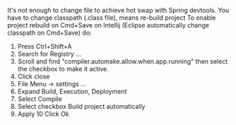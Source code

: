 It's not enough to change file to achieve hot swap with Spring devtools. You have to change classpath (.class file), means re-build project
To enable  project rebuild on Cmd+Save on Intellij (Eclipse automatically change classpath on Cmd+Save) do:
1. Press Ctrl+Shift+A
2. Search for Registry ...
3. Scroll and find "compiler.automake.allow.when.app.running" then select the checkbox to make it active.
4. Click close
5. File Menu -> settings ...
6. Expand Build, Execution, Deployment
7. Select Compile
8. Select checkbox Build project automatically
9. Apply
10 Click Ok